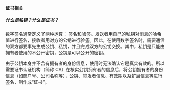 #### 证书相关

##### 什么是私钥？什么是证书？

数字签名通常定义了两种运算： 签名和验签。发送者用自己的私钥对消息的哈希值进行签名，接收者用对方的公钥进行验签。因此，在使用数字签名时，需要通信的双方都要事先生成公钥、私钥，并且完成双方的公钥交换。其中，私钥是只能由拥有者使用的不公开密钥，公钥是可以公开的密钥。

由于公钥本身并不含有拥有者的身份信息，使用时无法确认它是真实有效的。所以需要证书认证机构（简称 CA）在核实公钥拥有者的信息后，将公钥拥有者的身份信息（如商户号、公司名称等），公钥、签发者信息、有效期以及扩展信息等进行签名，制作成“证书”。

